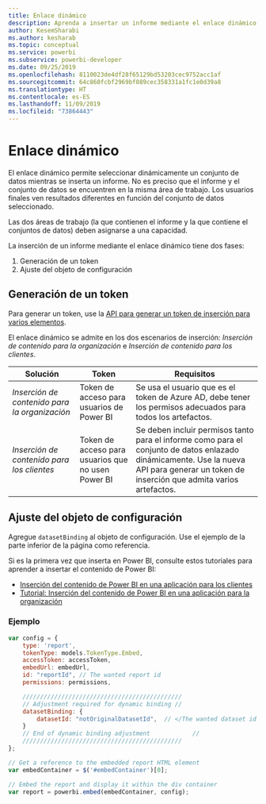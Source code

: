 ```yaml
---
title: Enlace dinámico
description: Aprenda a insertar un informe mediante el enlace dinámico.
author: KesemSharabi
ms.author: kesharab
ms.topic: conceptual
ms.service: powerbi
ms.subservice: powerbi-developer
ms.date: 09/25/2019
ms.openlocfilehash: 8110023de4df28f65129bd53203cec9752acc1af
ms.sourcegitcommit: 64c860fcbf2969bf089cec358331a1fc1e0d39a8
ms.translationtype: HT
ms.contentlocale: es-ES
ms.lasthandoff: 11/09/2019
ms.locfileid: "73864443"
---
```

# <a name="dynamic-binding"></a>Enlace dinámico

El enlace dinámico permite seleccionar dinámicamente un conjunto de datos mientras se inserta un informe. No es preciso que el informe y el conjunto de datos se encuentren en la misma área de trabajo. Los usuarios finales ven resultados diferentes en función del conjunto de datos seleccionado.

Las dos áreas de trabajo (la que contienen el informe y la que contiene el conjuntos de datos) deben asignarse a una capacidad.

La inserción de un informe mediante el enlace dinámico tiene dos fases:
1. Generación de un token
2. Ajuste del objeto de configuración

## <a name="generating-a-token"></a>Generación de un token
Para generar un token, use la [API para generar un token de inserción para varios elementos](embed-sample-for-customers.md#multiEmbedToken).

El enlace dinámico se admite en los dos escenarios de inserción: *Inserción de contenido para la organización* e *Inserción de contenido para los clientes*.

| Solución                   | Token                               | Requisitos                                                                                                                                                  |
|---------------------------------|-------------------------------------|---------------------------------------------------------------------------------------------------------------------------------------------------------------|
| *Inserción de contenido para la organización* | Token de acceso para usuarios de Power BI     | Se usa el usuario que es el token de Azure AD, debe tener los permisos adecuados para todos los artefactos.                                                                    |
| *Inserción de contenido para los clientes*    | Token de acceso para usuarios que no usen Power BI | Se deben incluir permisos tanto para el informe como para el conjunto de datos enlazado dinámicamente. Use la nueva API para generar un token de inserción que admita varios artefactos. |

## <a name="adjusting-the-config-object"></a>Ajuste del objeto de configuración
Agregue `datasetBinding` al objeto de configuración. Use el ejemplo de la parte inferior de la página como referencia.

Si es la primera vez que inserta en Power BI, consulte estos tutoriales para aprender a insertar el contenido de Power BI:
* [Inserción del contenido de Power BI en una aplicación para los clientes](embed-sample-for-customers.md)
* [Tutorial: Inserción del contenido de Power BI en una aplicación para la organización](embed-sample-for-your-organization.md)

 ### <a name="example"></a>Ejemplo
```javascript
var config = {
    type: 'report',
    tokenType: models.TokenType.Embed,
    accessToken: accessToken,
    embedUrl: embedUrl,
    id: "reportId", // The wanted report id
    permissions: permissions,

    /////////////////////////////////////////////
    // Adjustment required for dynamic binding //
    datasetBinding: {
        datasetId: "notOriginalDatasetId",  // </The wanted dataset id
    }
    // End of dynamic binding adjustment            //
    /////////////////////////////////////////////
};

// Get a reference to the embedded report HTML element
var embedContainer = $('#embedContainer')[0];

// Embed the report and display it within the div container
var report = powerbi.embed(embedContainer, config);
```